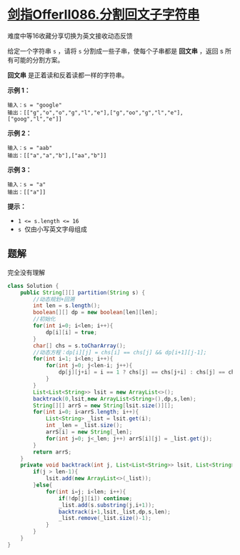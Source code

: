 # [剑指OfferII086.分割回文子字符串](https://leetcode-cn.com/problems/M99OJA/)

难度中等16收藏分享切换为英文接收动态反馈

给定一个字符串 `s` ，请将 `s` 分割成一些子串，使每个子串都是 **回文串** ，返回 s 所有可能的分割方案。

**回文串** 是正着读和反着读都一样的字符串。

 

**示例 1：**

```
输入：s = "google"
输出：[["g","o","o","g","l","e"],["g","oo","g","l","e"],["goog","l","e"]]
```

**示例 2：**

```
输入：s = "aab"
输出：[["a","a","b"],["aa","b"]]
```

**示例 3：**

```
输入：s = "a"
输出：[["a"]]
```

 

**提示：**

- `1 <= s.length <= 16`
- `s `仅由小写英文字母组成

## 题解

完全没有理解

```java
class Solution {
    public String[][] partition(String s) {
        //动态规划+回溯
        int len = s.length();
        boolean[][] dp = new boolean[len][len];
        //初始化
        for(int i=0; i<len; i++){
            dp[i][i] = true;
        }
        char[] chs = s.toCharArray();
        //动态方程：dp[i][j] = chs[i] == chs[j] && dp[i+1][j-1];
        for(int i=1; i<len; i++){
            for(int j=0; j<len-i; j++){
                dp[j][j+i] = i == 1 ? chs[j] == chs[j+i] : chs[j] == chs[j+i] && dp[j+1][j+i-1];
            }
        }
        List<List<String>> lsit = new ArrayList<>();
        backtrack(0,lsit,new ArrayList<String>(),dp,s,len);
        String[][] arrS = new String[lsit.size()][];
        for(int i=0; i<arrS.length; i++){
            List<String> _list = lsit.get(i);
            int _len = _list.size();
            arrS[i] = new String[_len];
            for(int j=0; j<_len; j++) arrS[i][j] = _list.get(j);
        }
        return arrS;
    }
    private void backtrack(int j, List<List<String>> lsit, List<String> _list, boolean[][] dp, String s, int len){
        if(j > len-1){
            lsit.add(new ArrayList<>(_list));
        }else{
            for(int i=j; i<len; i++){
                if(!dp[j][i]) continue;
                _list.add(s.substring(j,i+1));
                backtrack(i+1,lsit,_list,dp,s,len);
                _list.remove(_list.size()-1);
            }
        }
    }
}
```

